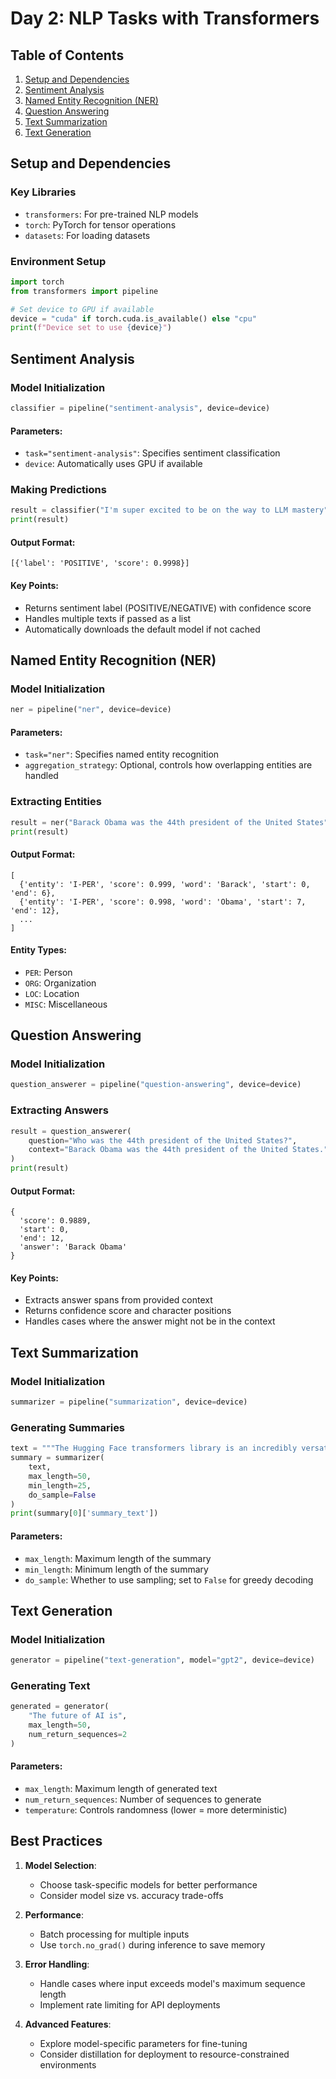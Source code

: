 # Day 2: NLP Tasks with Transformers

## Table of Contents
1. [Setup and Dependencies](#setup-and-dependencies)
2. [Sentiment Analysis](#sentiment-analysis)
3. [Named Entity Recognition (NER)](#named-entity-recognition-ner)
4. [Question Answering](#question-answering)
5. [Text Summarization](#text-summarization)
6. [Text Generation](#text-generation)

## Setup and Dependencies

### Key Libraries
- `transformers`: For pre-trained NLP models
- `torch`: PyTorch for tensor operations
- `datasets`: For loading datasets

### Environment Setup
```python
import torch
from transformers import pipeline

# Set device to GPU if available
device = "cuda" if torch.cuda.is_available() else "cpu"
print(f"Device set to use {device}")
```

## Sentiment Analysis

### Model Initialization
```python
classifier = pipeline("sentiment-analysis", device=device)
```

#### Parameters:
- `task="sentiment-analysis"`: Specifies sentiment classification
- `device`: Automatically uses GPU if available

### Making Predictions
```python
result = classifier("I'm super excited to be on the way to LLM mastery")
print(result)
```

#### Output Format:
```
[{'label': 'POSITIVE', 'score': 0.9998}]
```

#### Key Points:
- Returns sentiment label (POSITIVE/NEGATIVE) with confidence score
- Handles multiple texts if passed as a list
- Automatically downloads the default model if not cached

## Named Entity Recognition (NER)

### Model Initialization
```python
ner = pipeline("ner", device=device)
```

#### Parameters:
- `task="ner"`: Specifies named entity recognition
- `aggregation_strategy`: Optional, controls how overlapping entities are handled

### Extracting Entities
```python
result = ner("Barack Obama was the 44th president of the United States")
print(result)
```

#### Output Format:
```
[
  {'entity': 'I-PER', 'score': 0.999, 'word': 'Barack', 'start': 0, 'end': 6},
  {'entity': 'I-PER', 'score': 0.998, 'word': 'Obama', 'start': 7, 'end': 12},
  ...
]
```

#### Entity Types:
- `PER`: Person
- `ORG`: Organization
- `LOC`: Location
- `MISC`: Miscellaneous

## Question Answering

### Model Initialization
```python
question_answerer = pipeline("question-answering", device=device)
```

### Extracting Answers
```python
result = question_answerer(
    question="Who was the 44th president of the United States?",
    context="Barack Obama was the 44th president of the United States."
)
print(result)
```

#### Output Format:
```
{
  'score': 0.9889,
  'start': 0,
  'end': 12,
  'answer': 'Barack Obama'
}
```

#### Key Points:
- Extracts answer spans from provided context
- Returns confidence score and character positions
- Handles cases where the answer might not be in the context

## Text Summarization

### Model Initialization
```python
summarizer = pipeline("summarization", device=device)
```

### Generating Summaries
```python
text = """The Hugging Face transformers library is an incredibly versatile..."""
summary = summarizer(
    text,
    max_length=50,
    min_length=25,
    do_sample=False
)
print(summary[0]['summary_text'])
```

#### Parameters:
- `max_length`: Maximum length of the summary
- `min_length`: Minimum length of the summary
- `do_sample`: Whether to use sampling; set to `False` for greedy decoding

## Text Generation

### Model Initialization
```python
generator = pipeline("text-generation", model="gpt2", device=device)
```

### Generating Text
```python
generated = generator(
    "The future of AI is",
    max_length=50,
    num_return_sequences=2
)
```

#### Parameters:
- `max_length`: Maximum length of generated text
- `num_return_sequences`: Number of sequences to generate
- `temperature`: Controls randomness (lower = more deterministic)

## Best Practices

1. **Model Selection**:
   - Choose task-specific models for better performance
   - Consider model size vs. accuracy trade-offs

2. **Performance**:
   - Batch processing for multiple inputs
   - Use `torch.no_grad()` during inference to save memory

3. **Error Handling**:
   - Handle cases where input exceeds model's maximum sequence length
   - Implement rate limiting for API deployments

4. **Advanced Features**:
   - Explore model-specific parameters for fine-tuning
   - Consider distillation for deployment to resource-constrained environments
